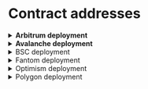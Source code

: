 # Contract addresses

<details>

<summary><strong>Arbitrum deployment</strong></summary>

### Swap

* WooRouterV2 - [0x9aEd3A8896A85FE9a8CAc52C9B402D092B629a30](https://arbiscan.io/address/0x9aed3a8896a85fe9a8cac52c9b402d092b629a30#code)
* CrosswapRouter - [0x0972A0fa37984E7FF2aEFA53A0Bb10dCE535aa73](https://arbiscan.io/address/0x0972a0fa37984e7ff2aefa53a0bb10dce535aa73#code)
* WooPPV2 - [0xeFF23B4bE1091b53205E35f3AfCD9C7182bf3062](https://arbiscan.io/address/0xeff23b4be1091b53205e35f3afcd9c7182bf3062#code)
* WooracleV2 - [0x37a9dE70b6734dFCA54395D8061d9411D9910739](https://arbiscan.io/address/0x37a9de70b6734dfca54395d8061d9411d9910739#code)

### Stake

* Stake - [0x9321785D257b3f0eF7Ff75436a87141C683DC99d](https://arbiscan.io/address/0x9321785D257b3f0eF7Ff75436a87141C683DC99d#code)

### Earn

#### **ETH Supercharger vault**

* SuperChargerVault - **** [0xba452bCc4BC52AF2fe1190e7e1dBE267ad1C2d08](https://arbiscan.io/address/0xba452bCc4BC52AF2fe1190e7e1dBE267ad1C2d08)
* LendingManager - [0x5C7Ff24fa7Af62BC25AD6747A6193183B4bb7Bc5](https://arbiscan.io/address/0x5c7ff24fa7af62bc25ad6747a6193183b4bb7bc5#code)
* WithdrawManager - [0xE77ADf3936F70a2Ed44f26CeD01d26c1430EAd6a](https://arbiscan.io/address/0xe77adf3936f70a2ed44f26ced01d26c1430ead6a#code)
* AAVEfarmingvault - [0x478E7F3FE49931C601e2399DdaEE8EEf2eEF6F13](https://arbiscan.io/address/0x478e7f3fe49931c601e2399ddaee8eef2eef6f13#code)
* AAVEfarmingstrategy - [0xd84a36394cBd4E3C4102697D8Ba880b4b181D6bb](https://arbiscan.io/address/0xd84a36394cbd4e3c4102697d8ba880b4b181d6bb#code)
* RewardMasterchef - [0xc0f8C29e3a9A7650a3F642e467d70087819926d6](https://arbiscan.io/address/0xc0f8c29e3a9a7650a3f642e467d70087819926d6#code)

#### **USDC Supercharger vault**

* SuperChargerVault - **** [0x5a6B073E090388C909b9F3bf9D9323be908cAD62](https://arbiscan.io/address/0x5a6b073e090388c909b9f3bf9d9323be908cad62#code)
* LendingManager - [0x371A2528dCc40c77d6AAAC255fA9F796dE5D6F91](https://arbiscan.io/address/0x371a2528dcc40c77d6aaac255fa9f796de5d6f91#code)
* WithdrawManager - [0x7dE3FCe3De3CdC34595eEd74773CD47b84bCa340](https://arbiscan.io/address/0x7de3fce3de3cdc34595eed74773cd47b84bca340#code)
* AAVEfarmingvault - [0xD3d86C94a8D468Bd1328e6491ED8aCa58D850AE7](https://arbiscan.io/address/0xd3d86c94a8d468bd1328e6491ed8aca58d850ae7#code)
* AAVEfarmingstrategy - [0x360E41201597A82007046329c021Abc9D4AE0b6E](https://arbiscan.io/address/0x360e41201597a82007046329c021abc9d4ae0b6e#code)
* RewardMasterchef - [0xc0f8C29e3a9A7650a3F642e467d70087819926d6](https://arbiscan.io/address/0xc0f8c29e3a9a7650a3f642e467d70087819926d6#code)

### Peripheries

* WooFeeManager - [0x0ba6C34aF9713D15141dcc91d2788c3F370ecb9E](https://arbiscan.io/address/0x0ba6c34af9713d15141dcc91d2788c3f370ecb9e#code)
* WooRebateManager - [0x505ac728645d2ef84380961F72bAea500b3efa3f](https://arbiscan.io/address/0x505ac728645d2ef84380961f72baea500b3efa3f#code)
* WooVaultManager - [0xF357eC5A6C82766AeB97D6DA7488e2efC3Dc0182](https://arbiscan.io/address/0xf357ec5a6c82766aeb97d6da7488e2efc3dc0182#code)
* WooAccessManager - [0xd14a997308F9e7514a8FEA835064D596CDCaa99E](https://arbiscan.io/address/0xd14a997308f9e7514a8fea835064d596cdcaa99e#code)

</details>

<details>

<summary><strong>Avalanche deployment</strong></summary>

### Swap

* WooRouter - [0xC22FBb3133dF781E6C25ea6acebe2D2Bb8CeA2f9](https://snowtrace.io/address/0xc22fbb3133df781e6c25ea6acebe2d2bb8cea2f9#code)
* CrossswapRouter - [0x1E6bB552ac038c6AFB6EC5Db6B06fDd106e31e33](https://snowtrace.io/address/0x1e6bb552ac038c6afb6ec5db6b06fdd106e31e33#code)
* WooPP - [0x3b3E4b4741e91aF52d0e9ad8660573E951c88524](https://snowtrace.io/address/0x3b3e4b4741e91af52d0e9ad8660573e951c88524#code)
* Wooracle - [0x9ACA557590F5020BDA4Ba63065Fc3A1253Bf8000](https://snowtrace.io/address/0x9aca557590f5020bda4ba63065fc3a1253bf8000)

### Stake

* Stake - [0xcd1B9810872aeC66d450c761E93638FB9FE09DB0](https://snowtrace.io/address/0xcd1b9810872aec66d450c761e93638fb9fe09db0#code)

### Earn

#### **AVAX Supercharger vault**

* SuperChargerVault - **** [0x866810349B2e28E411669911bB0babb06cc60625](https://snowtrace.io/address/0x866810349b2e28e411669911bb0babb06cc60625#code)
* LendingManager - [0x385E063DeA8908d06BE024de85dA5B8DA4b10F73](https://snowtrace.io/address/0x385e063dea8908d06be024de85da5b8da4b10f73#code)
* WithdrawManager - [0x755e4Af9E77a91999693947B02975c584D1B56F6](https://snowtrace.io/address/0x755e4af9e77a91999693947b02975c584d1b56f6#code)
* AAVEfarmingvault - [0xdA442c468f77F4f90032aE8ca99850eEA2091Bfe](https://snowtrace.io/address/0xda442c468f77f4f90032ae8ca99850eea2091bfe#code)
* AAVEfarmingstrategy - [0x2EEA9a5f8c77125bc1712AC751F04506C7023576](https://snowtrace.io/address/0x2eea9a5f8c77125bc1712ac751f04506c7023576#code)
* RewardMasterchef - [0xc0f8C29e3a9A7650a3F642e467d70087819926d6](https://snowtrace.io/address/0xc0f8c29e3a9a7650a3f642e467d70087819926d6#code)

#### **USDC Supercharger vault**

* SuperChargerVault - **** [0x11B29AE3037F4526e4AA56952318e0d01ADA836A](https://snowtrace.io/address/0x11b29ae3037f4526e4aa56952318e0d01ada836a#code)
* LendingManager - [0xc8Ec7f48a82a07D95110ff26FAacde9757Dd9Dc7](https://snowtrace.io/address/0xc8ec7f48a82a07d95110ff26faacde9757dd9dc7#code)
* WithdrawManager - [0x1bB2ebecfbb4F78D83FB0A21cB415383779602C9](https://snowtrace.io/address/0x1bb2ebecfbb4f78d83fb0a21cb415383779602c9#code)
* AAVEfarmingvault - [0x305F06749B98D5AA5AE48B08395615ae9466DE4D](https://snowtrace.io/address/0x305f06749b98d5aa5ae48b08395615ae9466de4d#code)
* AAVEfarmingstrategy - [0xDe162C2d7c0587c51a739a3Ebb8DEF8dF3668A93](https://snowtrace.io/address/0xde162c2d7c0587c51a739a3ebb8def8df3668a93#code)
* RewardMasterchef - [0xc0f8C29e3a9A7650a3F642e467d70087819926d6](https://snowtrace.io/address/0xc0f8c29e3a9a7650a3f642e467d70087819926d6#code)

#### **BTC.b Supercharger vault**

* SuperChargerVault - **** [0x1CD7B33Faf4F172146BcBB841C7AdDC96802e6c4](https://snowtrace.io/address/0x1cd7b33faf4f172146bcbb841c7addc96802e6c4#code)
* LendingManager - [0x697c97A37bc00C2306f2b08CA14F3d55dB6Ffccd](https://snowtrace.io/address/0x697c97a37bc00c2306f2b08ca14f3d55db6ffccd#code)
* WithdrawManager - [0xA429B468d222bb31Ff256f3D08DDC0A2D8a59664](https://snowtrace.io/address/0xa429b468d222bb31ff256f3d08ddc0a2d8a59664#code)
* AAVEfarmingvault - [0x34C3847a9d8ff02cB50ce76d9AB6B51c610EbCde](https://snowtrace.io/address/0x34c3847a9d8ff02cb50ce76d9ab6b51c610ebcde#code)
* AAVEfarmingstrategy - [0xfC659F700a3C3CDB461DC4434336bC15b6984B08](https://snowtrace.io/address/0xfc659f700a3c3cdb461dc4434336bc15b6984b08#code)
* RewardMasterchef - [0xc0f8C29e3a9A7650a3F642e467d70087819926d6](https://snowtrace.io/address/0xc0f8c29e3a9a7650a3f642e467d70087819926d6#code)

### Peripheries

* WooFeeManager - [0x6Cb1bc6c8AabdAe822A2bF8d83b36291cB70F169](https://snowtrace.io/address/0x6cb1bc6c8aabdae822a2bf8d83b36291cb70f169#code)
* WooRebateManager - [0x49d26A6Eeeb49E79a0C73B95fD99D23698D3614A](https://snowtrace.io/address/0x6cb1bc6c8aabdae822a2bf8d83b36291cb70f169#code)
* WooVaultManager - [0xfD7ed9D3d4fD88595AF6a87f798ffDB42b4D7ccB](https://snowtrace.io/address/0xfd7ed9d3d4fd88595af6a87f798ffdb42b4d7ccb#code)
* WooAccessManager - [0x3F93ECed5AD8185f1c197acd17f8a2eB06051365](https://snowtrace.io/address/0x3f93eced5ad8185f1c197acd17f8a2eb06051365#code)

</details>

<details>

<summary>BSC deployment</summary>

### Swap

* WooRouter - [0xC90bFE9951a4Efbf20aCa5ECd9966b2bF8A01294](https://bscscan.com/address/0xc90bfe9951a4efbf20aca5ecd9966b2bf8a01294#code)
* CrossswapRouter - [0xd12D239b781e34E0AAa106159940803A07E31a67](https://bscscan.com/address/0xd12d239b781e34e0aaa106159940803a07e31a67)
* WooPP - [0xEc054126922a9a1918435c9072c32f1B60cB2B90](https://bscscan.com/address/0xec054126922a9a1918435c9072c32f1b60cb2b90#code)
* Wooracle - [0x747f99D619D5612399010Ec5706F13e3345c4a9E](https://bscscan.com/address/0x747f99d619d5612399010ec5706f13e3345c4a9e#code)

### Stake

* WooStakingVault - [0x2AEab1a338bCB1758f71BD5aF40637cEE2085076](https://bscscan.com/token/0x2AEab1a338bCB1758f71BD5aF40637cEE2085076)

### Earn

#### **BNB Supercharger vault**

* SuperChargerVault - **** [0x7eb8D4CcFDBD9dF8d3520E9C5b5edf6a5Cbe4CaD](https://bscscan.com/address/0x7eb8d4ccfdbd9df8d3520e9c5b5edf6a5cbe4cad#code)
* LendingManager - [0x438baAfF63Af83549020feAD36C7de167384463a](https://bscscan.com/address/0x438baaff63af83549020fead36c7de167384463a#code)
* WithdrawManager - [0x2698946AD5988759fa29093e9aF99eeA12a31bb4](https://bscscan.com/address/0x2698946ad5988759fa29093e9af99eea12a31bb4#code)
* Alpacafarmingvault - [0x85f16155c6c7dA460969DDB33dbD2c7E90Ca07EC](https://bscscan.com/address/0x85f16155c6c7dA460969DDB33dbD2c7E90Ca07EC#code)
* Alpacafarmingstrategy - [0x2a8b29301C910AE1Ae17156E4f7B01eb8f72Eb05](https://bscscan.com/address/0x2a8b29301C910AE1Ae17156E4f7B01eb8f72Eb05#code)
* RewardMasterchef - [0xc0f8C29e3a9A7650a3F642e467d70087819926d6](https://bscscan.com/address/0xc0f8c29e3a9a7650a3f642e467d70087819926d6#code)

#### **BUSD Supercharger vault**

* SuperChargerVault - **** [0xee7AC4d3D3a51De966078809fC7A91834f5EA3B9](https://bscscan.com/address/0xee7ac4d3d3a51de966078809fc7a91834f5ea3b9#code)
* LendingManager - [0x2CAa3E79bC0e23AbF31DFbcebaE992BCAD4e7C7A](https://bscscan.com/address/0x2caa3e79bc0e23abf31dfbcebae992bcad4e7c7a#code)
* WithdrawManager - [0xb3bd9C851bd8330d5C4cf4565FAe4f175e25417C](https://bscscan.com/address/0xb3bd9c851bd8330d5c4cf4565fae4f175e25417c#code)
* Alpacafarmingvault - [0x45c3a5Cb452E5468e47c53a8C71e30fdAcf73239](https://bscscan.com/address/0x45c3a5Cb452E5468e47c53a8C71e30fdAcf73239#code)
* Alpacafarmingstrategy - [0xf667e52e87Ff3411C2D5E311191072543b4dd69B](https://bscscan.com/address/0xf667e52e87Ff3411C2D5E311191072543b4dd69B#code)
* RewardMasterchef - [0xc0f8C29e3a9A7650a3F642e467d70087819926d6](https://bscscan.com/address/0xc0f8c29e3a9a7650a3f642e467d70087819926d6#code)

### Peripheries

* WooFeeManager - [0x8C603050D7a913b6f63836e07ebF385a4A5736E7](https://bscscan.com/address/0x8c603050d7a913b6f63836e07ebf385a4a5736e7#code)
* WooRebateManager - [0x4f3e0B02F50937Bc21F523F1Dd430A34cAF4de98](https://bscscan.com/address/0x4f3e0b02f50937bc21f523f1dd430a34caf4de98#code)
* WooVaultManager - [0x8FA8e3dD9E84094a1d2511acf1353D7E011D8f90](https://bscscan.com/address/0x8fa8e3dd9e84094a1d2511acf1353d7e011d8f90#code)
* WooAccessManager - [0xa9eDb6F411e49358B515dE26543815770a739FB0](https://bscscan.com/address/0xa9eDb6F411e49358B515dE26543815770a739FB0)



</details>

<details>

<summary>Fantom deployment</summary>

### Swap

* WooRouter - [0x382A9b0bC5D29e96c3a0b81cE9c64d6C8F150Efb](https://ftmscan.com/address/0x382a9b0bc5d29e96c3a0b81ce9c64d6c8f150efb#code)
* CrosswapRouter - [0x28D2B949024FE50627f1EbC5f0Ca3Ca721148E40](https://ftmscan.com/address/0x28d2b949024fe50627f1ebc5f0ca3ca721148e40#code)
* WooPP - [0x286ab107c5E9083dBed35A2B5fb0242538F4f9bf](https://ftmscan.com/address/0x286ab107c5e9083dbed35a2b5fb0242538f4f9bf#code)
* Wooracle - [0x8840e26e0ebf7D100A0644DD8576DC62B03cbf04](https://ftmscan.com/address/0x8840e26e0ebf7d100a0644dd8576dc62b03cbf04#code)

### Stake

* Stake - [0x2Fe5E5D341cFFa606a5d9DA1B6B646a381B0f7ec](https://ftmscan.com/address/0x2fe5e5d341cffa606a5d9da1b6b646a381b0f7ec#code)

### Earn

#### **FTM Supercharger vault**

* SuperChargerVault - **** [0x438baAfF63Af83549020feAD36C7de167384463a](https://ftmscan.com/address/0x438baaff63af83549020fead36c7de167384463a#code)
* LendingManager - [0x9f46a7F7AFd5a595C782E57B5DAe1FcC01BFF18D](https://ftmscan.com/address/0x9f46a7f7afd5a595c782e57b5dae1fcc01bff18d#code)
* WithdrawManager - [0x4Fbec6f0B2c0250C1Da65BD45B24a62085d7996b](https://ftmscan.com/address/0x4fbec6f0b2c0250c1da65bd45b24a62085d7996b#code)
* AAVEfarmingvault - [0x5dB04B6335c26ee147AfBEc161Aff6E90239b4B8](https://ftmscan.com/address/0x5db04b6335c26ee147afbec161aff6e90239b4b8#code)
* AAVEfarmingstrategy - [0x2DF39335b79783b7e02AFcf552303602C14f5208](https://ftmscan.com/address/0x2df39335b79783b7e02afcf552303602c14f5208#code)
* RewardMasterchef - [0xc0f8C29e3a9A7650a3F642e467d70087819926d6](https://ftmscan.com/address/0xc0f8c29e3a9a7650a3f642e467d70087819926d6#code)

#### **USDC Supercharger vault**

* SuperChargerVault - **** [0x83b9047c18e55A0cDa6027fB0582C4De658d5ea0](https://ftmscan.com/address/0x83b9047c18e55a0cda6027fb0582c4de658d5ea0#code)
* LendingManager - [0x05C97E74ad8D84eF457994B9b394D0cc46ee6E76](https://ftmscan.com/address/0x05c97e74ad8d84ef457994b9b394d0cc46ee6e76#code)
* WithdrawManager - [0x7b2e29F5B79965a1fB4DC15B635eE18edfBa08Dd](https://ftmscan.com/address/0x7b2e29f5b79965a1fb4dc15b635ee18edfba08dd#code)
* AAVEfarmingvault - [0x5811850b72787b8beb402Fdb1F78DF455b65b3B2](https://ftmscan.com/address/0x5811850b72787b8beb402fdb1f78df455b65b3b2#code)
* AAVEfarmingstrategy - [0x1553a071C135137610699f93c9834e8165eCacca](https://ftmscan.com/address/0x1553a071c135137610699f93c9834e8165ecacca#code)
* RewardMasterchef - [0xc0f8C29e3a9A7650a3F642e467d70087819926d6](https://ftmscan.com/address/0xc0f8c29e3a9a7650a3f642e467d70087819926d6#code)

### Peripheries

* WooFeeManager - [0x0B5025d8D409A51615cb624b8eDE132Bb11A2550](https://ftmscan.com/address/0x0b5025d8d409a51615cb624b8ede132bb11a2550#code)
* WooRebateManager - [0x6F09AE4925739453d7C8c9a22fD07585148DFc01](https://ftmscan.com/address/0x6f09ae4925739453d7c8c9a22fd07585148dfc01#code)
* WooVaultManager - [0xee7AC4d3D3a51De966078809fC7A91834f5EA3B9](https://ftmscan.com/address/0xee7ac4d3d3a51de966078809fc7a91834f5ea3b9#code)
* WooAccessManager - [0xd6d6A0828a80E1832cD4C3585aDED8971087fCb8](https://ftmscan.com/address/0xd6d6a0828a80e1832cd4c3585aded8971087fcb8#code)

</details>

<details>

<summary>Optimism deployment</summary>

### Swap

* WooRouterV2 - [0xEAf1Ac8E89EA0aE13E0f03634A4FF23502527024](https://optimistic.etherscan.io/address/0xeaf1ac8e89ea0ae13e0f03634a4ff23502527024#code)
* CrosswapRouter - [0x655e2FE03fe19327239b5294a556965192386a7b](https://optimistic.etherscan.io/address/0x655e2fe03fe19327239b5294a556965192386a7b#code)
* WooPPV2 - [0xd1778F9DF3eee5473A9640f13682e3846f61fEbC](https://optimistic.etherscan.io/address/0xd1778f9df3eee5473a9640f13682e3846f61febc#code)
* WooracleV2 - [0x464959aD46e64046B891F562cFF202a465D522F3](https://optimistic.etherscan.io/address/0x464959ad46e64046b891f562cff202a465d522f3#code)

### Earn

#### **ETH Supercharger vault**

* SuperChargerVault - **** [0xB54e1d90d845d888d39dcaCBd54a3EEc0d8853B2](https://optimistic.etherscan.io/address/0xb54e1d90d845d888d39dcacbd54a3eec0d8853b2#code)
* LendingManager - [0x1dDd225ef26714Bb8055dDCEaEE2589ba09c89ed](https://optimistic.etherscan.io/address/0x1ddd225ef26714bb8055ddceaee2589ba09c89ed#code)
* WithdrawManager - [0x91741863A48f0B29fC0B6D10b3cdE2122feB58f7](https://optimistic.etherscan.io/address/0x91741863a48f0b29fc0b6d10b3cde2122feb58f7#code)
* AAVEfarmingvault - [0x7e1996945eA8866DE873179DC1677E93A4380107](https://optimistic.etherscan.io/address/0x7e1996945ea8866de873179dc1677e93a4380107#code)
* AAVEfarmingstrategy - [0xEeC6025fc35AF612f6028Bb454f875085dB8Ed8D](https://optimistic.etherscan.io/address/0xeec6025fc35af612f6028bb454f875085db8ed8d#code)
* RewardMasterchef - [0xc0f8C29e3a9A7650a3F642e467d70087819926d6](https://optimistic.etherscan.io/address/0xc0f8c29e3a9a7650a3f642e467d70087819926d6#code)

#### **OP Supercharger vault**

* SuperChargerVault - **** [0xcA7184eA1cb4cF04d49Bf219c49a39231299dA26](https://optimistic.etherscan.io/address/0xca7184ea1cb4cf04d49bf219c49a39231299da26#code)
* LendingManager - [0xD2635bc7e4E4F63B2892eD80D0b0f9Dff7eDA899](https://optimistic.etherscan.io/address/0xd2635bc7e4e4f63b2892ed80d0b0f9dff7eda899#code)
* WithdrawManager - [0x0FAd8f10746171C0616cE4B7B4E2e9439a9a02E2](https://optimistic.etherscan.io/address/0x0fad8f10746171c0616ce4b7b4e2e9439a9a02e2#code)
* Homorav2farmingvault - [0xa8452E2d63B29783ED2E5ca0d8D4Fe0cC2161D5B](https://optimistic.etherscan.io/address/0xa8452e2d63b29783ed2e5ca0d8d4fe0cc2161d5b#code)
* Homorav2farmingstrategy - [0x81ab3492BACFfF639dDE60763Ccf9E348117075d](https://optimistic.etherscan.io/address/0x81ab3492bacfff639dde60763ccf9e348117075d#code)
* RewardMasterchef - [0xc0f8C29e3a9A7650a3F642e467d70087819926d6](https://optimistic.etherscan.io/address/0xc0f8c29e3a9a7650a3f642e467d70087819926d6#code)

#### **USDC Supercharger vault**

* SuperChargerVault - **** [0x4bEa23fc541c5Bf0909D792a60e9Bd0740657a99](https://optimistic.etherscan.io/address/0x4bea23fc541c5bf0909d792a60e9bd0740657a99#code)
* LendingManager - [0x758231B7D5204d08634dd3f9fCDf49FC17355d33](https://optimistic.etherscan.io/address/0x758231b7d5204d08634dd3f9fcdf49fc17355d33#code)
* WithdrawManager - [0xCC96Ba33Eae1147BA8B0C73D3dd4cEe40d681EE9](https://optimistic.etherscan.io/address/0xcc96ba33eae1147ba8b0c73d3dd4cee40d681ee9#code)
* AAVEfarmingvault - [0x64EDb6450F5a1C6158D76C1E30900fD7D8493636](https://optimistic.etherscan.io/address/0x64edb6450f5a1c6158d76c1e30900fd7d8493636#code)
* AAVEfarmingstrategy - [0x5Ec696ecf3fD139EC5B2c6D85BD87AC5cDb23Cfb](https://optimistic.etherscan.io/address/0x5ec696ecf3fd139ec5b2c6d85bd87ac5cdb23cfb#code)
* RewardMasterchef - [0xc0f8C29e3a9A7650a3F642e467d70087819926d6](https://optimistic.etherscan.io/address/0xc0f8c29e3a9a7650a3f642e467d70087819926d6#code)

### Peripheries

* WooFeeManager - [0xA058798CD293f5AcB4E7757B08c960a79f527699](https://optimistic.etherscan.io/address/0xa058798cd293f5acb4e7757b08c960a79f527699#code)
* WooRebateManager - [0x36b680fB76Dad86bcB2Cefc83fAE05e3Fe147706](https://optimistic.etherscan.io/address/0x36b680fb76dad86bcb2cefc83fae05e3fe147706#code)
* WooAccessManager - [0x8A68849c8a61225964d2caE170fDD19eC46bf246](https://optimistic.etherscan.io/address/0x8a68849c8a61225964d2cae170fdd19ec46bf246#code)

</details>

<details>

<summary>Polygon deployment</summary>

### Swap

* WooRouter - [0x817Eb46D60762442Da3D931Ff51a30334CA39B74](https://polygonscan.com/address/0x817eb46d60762442da3d931ff51a30334ca39b74#code)
* CrosswapRouter - [0x574b9cec19553435B360803D8B4De2a5b2C008Fd](https://polygonscan.com/address/0x574b9cec19553435b360803d8b4de2a5b2c008fd#code)
* WooPP - [0x7081A38158BD050Ae4a86e38E0225Bc281887d7E](https://polygonscan.com/address/0x7081a38158bd050ae4a86e38e0225bc281887d7e#code)
* Wooracle - [0xeFF23B4bE1091b53205E35f3AfCD9C7182bf3062](https://polygonscan.com/address/0xeff23b4be1091b53205e35f3afcd9c7182bf3062#code)

### Stake

* Stake - [0x9BCf8b0B62F220f3900e2dc42dEB85C3f79b405B](https://polygonscan.com/address/0x9bcf8b0b62f220f3900e2dc42deb85c3f79b405b#code)

### Earn

#### **MATIC Supercharger vault**

* SuperChargerVault - **** [0x9DD5dD86b978f17628f01307A83347d9Ec9B0699](https://polygonscan.com/address/0x9dd5dd86b978f17628f01307a83347d9ec9b0699#code)
* LendingManager - [0x9f46a7F7AFd5a595C782E57B5DAe1FcC01BFF18D](https://polygonscan.com/address/0x9f46a7f7afd5a595c782e57b5dae1fcc01bff18d#code)
* WithdrawManager - [0x382A9b0bC5D29e96c3a0b81cE9c64d6C8F150Efb](https://polygonscan.com/address/0x382a9b0bc5d29e96c3a0b81ce9c64d6c8f150efb#code)
* AAVEfarmingvault - [0xD5BEfE3Fecdf1C941c58119a4e395806Eea0C343](https://polygonscan.com/address/0xd5befe3fecdf1c941c58119a4e395806eea0c343#code)
* AAVEfarmingstrategy - [0xd7A03024C9CaB9Ca9E85E649ACb598b51774234F](https://polygonscan.com/address/0xd7a03024c9cab9ca9e85e649acb598b51774234f#code)
* RewardMasterchef - [0xc0f8C29e3a9A7650a3F642e467d70087819926d6](https://polygonscan.com/address/0xc0f8c29e3a9a7650a3f642e467d70087819926d6#code)

#### **ETH Supercharger vault**

* SuperChargerVault - **** [0xeDBB74dA05D58b22F07184BB79ED9124791799Ac](https://polygonscan.com/address/0xedbb74da05d58b22f07184bb79ed9124791799ac#code)
* LendingManager - [0x01E42CE7CDcb7a2EAaE0BB8BdCe52F0bBb63f139](https://polygonscan.com/address/0x01e42ce7cdcb7a2eaae0bb8bdce52f0bbb63f139)
* WithdrawManager - [0x7f78213da92552D00Bd676466aB2ef8A9287Fd4C](https://polygonscan.com/address/0x7f78213da92552d00bd676466ab2ef8a9287fd4c#code)
* AAVEfarmingvault - [0x99Ad6e3c00DFBcd80b7593B1Cd8Fb8a9F1a2d230](https://polygonscan.com/address/0x99ad6e3c00dfbcd80b7593b1cd8fb8a9f1a2d230#code)
* AAVEfarmingstrategy - [0x7B53aeDf58D2Ed087A3DD690201245A61DE3c66C](https://polygonscan.com/address/0x7b53aedf58d2ed087a3dd690201245a61de3c66c#code)
* RewardMasterchef - [0xc0f8C29e3a9A7650a3F642e467d70087819926d6](https://polygonscan.com/address/0xc0f8c29e3a9a7650a3f642e467d70087819926d6#code)

#### **USDC Supercharger vault**

* SuperChargerVault - **** [0x90A2AAdBA560040e604Ca57ca75760ab89abD085](https://polygonscan.com/address/0x90a2aadba560040e604ca57ca75760ab89abd085#code)
* LendingManager - [0x53B42B075354dBf47F6b89A3A9fbd97BeCd54Acf](https://polygonscan.com/address/0x53b42b075354dbf47f6b89a3a9fbd97becd54acf#code)
* WithdrawManager - [0x6F09AE4925739453d7C8c9a22fD07585148DFc01](https://polygonscan.com/address/0x6f09ae4925739453d7c8c9a22fd07585148dfc01#code)
* AAVEfarmingvault - [0xB54e1d90d845d888d39dcaCBd54a3EEc0d8853B2](https://polygonscan.com/address/0xb54e1d90d845d888d39dcacbd54a3eec0d8853b2#code)
* AAVEfarmingstrategy - [0x1dDd225ef26714Bb8055dDCEaEE2589ba09c89ed](https://polygonscan.com/address/0x1ddd225ef26714bb8055ddceaee2589ba09c89ed#code)
* RewardMasterchef - [0xc0f8C29e3a9A7650a3F642e467d70087819926d6](https://polygonscan.com/address/0xc0f8c29e3a9a7650a3f642e467d70087819926d6#code)

### Peripheries

* WooFeeManager - [0x938021351425dbfa606Ed2B81Fc66952283e0Dd5](https://polygonscan.com/address/0x938021351425dbfa606ed2b81fc66952283e0dd5#code)
* WooRebateManager - [0x913E116cD0E279763B0419798c0bA18F9311B390](https://polygonscan.com/address/0x913e116cd0e279763b0419798c0ba18f9311b390#code)
* WooVaultManager - [0x7E894935Ed739Cd5681240fBBAEa1f8341627254](https://polygonscan.com/address/0x7e894935ed739cd5681240fbbaea1f8341627254#code)
* WooAccessManager - [0x925AFA2318825FCAC673Ef4eF551208b125dd965](https://polygonscan.com/address/0x925afa2318825fcac673ef4ef551208b125dd965#code)

</details>

